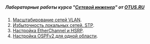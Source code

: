 ##### Лабораторные работы курса "[Сетевой инженер](https://otus.ru/lessons/setevoy-inzhener/)" от [OTUS.RU](https://otus.ru/)

1. [Масштабирование сетей VLAN](Lab01/).
2. [Избыточность локальных сетей. STP](Lab02/).
3. [Настройка EtherChannel и HSRP](Lab03/).
4. [Настройка OSPFv2 для одной области](Lab04/).
